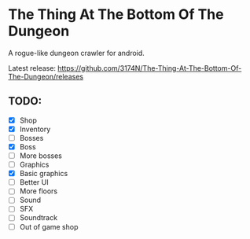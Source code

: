# The Thing At The Bottom Of The Dungeon
A rogue-like dungeon crawler for android.

Latest release: https://github.com/3174N/The-Thing-At-The-Bottom-Of-The-Dungeon/releases

## TODO:
- [x] Shop
- [x] Inventory
- [ ] Bosses
 - [x] Boss
 - [ ] More bosses
- [ ] Graphics
 - [x] Basic graphics
 - [ ] Better UI
- [ ] More floors
- [ ] Sound
 - [ ] SFX
 - [ ] Soundtrack
- [ ] Out of game shop
